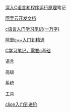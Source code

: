 [深入C语言和程序运行原理](https://ppd0705.github.io/post/learn_c/)笔记

[阿里云开发文档](https://edu.aliyun.com/course/313633/lesson/6004)

[c语言入门学习笔记(一万字)](https://segmentfault.com/a/1190000015699060)

[阿里c++入门到精通](https://developer.aliyun.com/profile/hh56sawwbab3o/article_1?spm=a2c6h.12873639.article-detail.79.47c75de9ZNZHgW)

[C学习笔记，需要c基础](https://www.w3cschool.cn/cstudynotes/jz6c1j6a.html)

语言

高级

系统

工具



[clion入门到进阶](https://www.bilibili.com/video/BV16h411t7YL/?vd_source=fa2aaef8ece31d2c310d46092c301b46)
